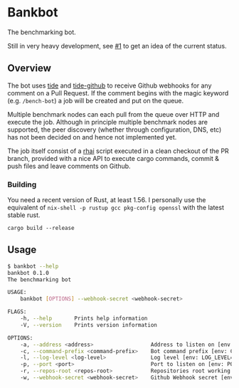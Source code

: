 # Bankbot

The benchmarking bot.

Still in very heavy development, see
[#1](https://github.com/paritytech/bankbot/issues/1) to get an idea of the
current status.


## Overview

The bot uses [tide](https://github.com/http-rs/tide) and
[tide-github](https://github.com/paritytech/tide-github) to receive Github
webhooks for any comment on a Pull Request. If the comment begins with the
magic keyword (e.g. `/bench-bot`) a job will be created and put on the queue.

Multiple benchmark nodes can each pull from the queue over HTTP and execute the
job. Although in principle multiple benchmark nodes are supported, the peer
discovery (whether through configuration, DNS, etc) has not been decided on and
hence not implemented yet.

The job itself consist of a [rhai](https://rhai.rs/) script executed in a clean
checkout of the PR branch, provided with a nice API to execute cargo commands,
commit & push files and leave comments on Github.


### Building

You need a recent version of Rust, at least 1.56. I personally use the
equivalent of `nix-shell -p rustup gcc pkg-config openssl` with the latest
stable rust.

`cargo build --release`


## Usage

```sh
$ bankbot --help
bankbot 0.1.0
The benchmarking bot

USAGE:
    bankbot [OPTIONS] --webhook-secret <webhook-secret>

FLAGS:
    -h, --help       Prints help information
    -V, --version    Prints version information

OPTIONS:
    -a, --address <address>                  Address to listen on [env: ADDRESS=]  [default: 127.0.0.1]
    -c, --command-prefix <command-prefix>    Bot command prefix [env: COMMAND_PREFIX=]  [default: /benchbot]
    -l, --log-level <log-level>              Log level [env: LOG_LEVEL=]  [default: info]
    -p, --port <port>                        Port to listen on [env: PORT=]  [default: 3000]
    -r, --repos-root <repos-root>            Repositories root working directory [env: REPOS_ROOT=]  [default: ./repos]
    -w, --webhook-secret <webhook-secret>    Github Webhook secret [env: WEBHOOK_SECRET]
```
